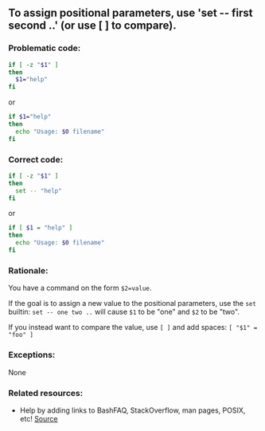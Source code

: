 ## To assign positional parameters, use 'set -- first second ..' (or use [ ] to compare).

### Problematic code:

```sh
if [ -z "$1" ]
then
  $1="help"
fi
```

or

```sh
if $1="help"
then
  echo "Usage: $0 filename"
fi
```

### Correct code:

```sh
if [ -z "$1" ]
then
  set -- "help"
fi
```

or

```sh
if [ $1 = "help" ]
then
  echo "Usage: $0 filename"
fi
```
### Rationale:

You have a command on the form `$2=value`.

If the goal is to assign a new value to the positional parameters, use the `set` builtin: `set -- one two ..` will cause `$1` to be "one" and `$2` to be "two".

If you instead want to compare the value, use `[ ]` and add spaces: `[ "$1" = "foo" ]`  

### Exceptions:

None

### Related resources:

* Help by adding links to BashFAQ, StackOverflow, man pages, POSIX, etc!
[Source](https://github.com/koalaman/shellcheck/wiki/SC2270)

